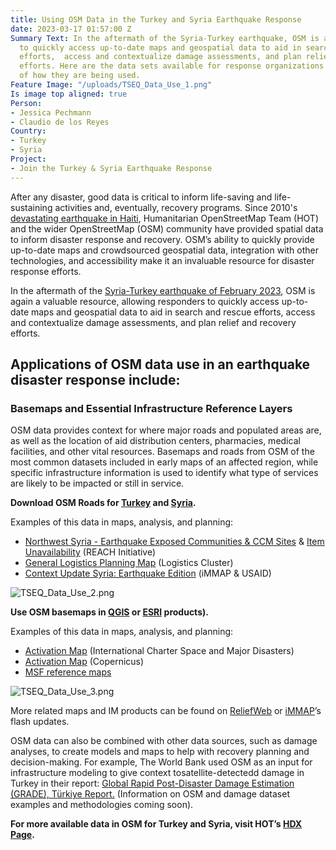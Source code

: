 ```yaml
---
title: Using OSM Data in the Turkey and Syria Earthquake Response
date: 2023-03-17 01:57:00 Z
Summary Text: In the aftermath of the Syria-Turkey earthquake, OSM is allowing responders
  to quickly access up-to-date maps and geospatial data to aid in search and rescue
  efforts,  access and contextualize damage assessments, and plan relief and recovery
  efforts. Here are the data sets available for response organizations and examples
  of how they are being used.
Feature Image: "/uploads/TSEQ_Data_Use_1.png"
Is image top aligned: true
Person:
- Jessica Pechmann
- Claudio de los Reyes
Country:
- Turkey
- Syria
Project:
- Join the Turkey & Syria Earthquake Response
---
```


After any disaster, good data is critical to inform life-saving and life-sustaining activities and, eventually, recovery programs. Since 2010's [devastating earthquake in Haiti](https://www.hotosm.org/projects/haiti_), Humanitarian OpenStreetMap Team (HOT) and the wider OpenStreetMap (OSM) community have provided spatial data to inform disaster response and recovery. OSM’s ability to quickly provide up-to-date maps and crowdsourced geospatial data, integration with other technologies, and accessibility make it an invaluable resource for disaster response efforts.

In the aftermath of the [Syria-Turkey earthquake of February 2023](https://reliefweb.int/disaster/eq-2023-000015-tur), OSM is again a valuable resource, allowing responders to quickly access up-to-date maps and geospatial data to aid in search and rescue efforts,  access and contextualize damage assessments, and plan relief and recovery efforts. 

## Applications of OSM data use in an earthquake disaster response include:

### Basemaps and Essential Infrastructure Reference Layers 

OSM data provides context for where major roads and populated areas are, as well as the location of aid distribution centers, pharmacies, medical facilities, and other vital resources. Basemaps and roads from OSM of the most common datasets included in early maps of an affected region, while specific infrastructure information is used to identify what type of services are likely to be impacted or still in service. 

**Download OSM Roads for [Turkey](https://data.humdata.org/dataset/hotosm_tur_roads) and [Syria](https://data.humdata.org/dataset/hotosm_syr_roads).**

Examples of this data in maps, analysis, and planning:
* [Northwest Syria - Earthquake Exposed Communities & CCM Sites](https://www.impact-initiatives.org/wp-content/uploads/2023/02/REACH_SYR_Northwest_Syria_Earthquake_Exposed_Communities_Population_CCCM_09Feb2023.png) & [Item Unavailability](https://www.impact-initiatives.org/what-we-do/news/turkiye-and-syria-emergency-response-activated-following-two-powerful-earthquakes/) (REACH Initiative)
* [General Logistics Planning Map](https://reliefweb.int/map/syrian-arab-republic/syrian-arab-republic-turkiye-general-logistics-planning-map-07-february-2023) (Logistics Cluster)
* [Context Update Syria: Earthquake Edition](https://immap.org/wp-content/uploads/2016/12/iMMAP_February-Context-Update_Syria_Earthquake-Edition.pdf) (iMMAP & USAID)

![TSEQ_Data_Use_2.png](/uploads/TSEQ_Data_Use_2.png)

**Use OSM basemaps in [QGIS](https://plugins.qgis.org/plugins/quick_map_services/) or [ESRI](https://www.arcgis.com/home/item.html?id=fae788aa91e54244b161b59725dcbb2a) products).**

Examples of this data in maps, analysis, and planning:
* [Activation Map](https://reliefweb.int/map/turkiye/activation-797-call-919-earthquakes-turkey-idana-aoi-id-31-observed-pleides-1a-image-09-february-2023) (International Charter Space and Major Disasters)
* [Activation Map](https://emergency.copernicus.eu/mapping/sites/default/files/thumbnails/EMSR648-AEM-1676306112-r10-v2.jpg) (Copernicus) 
* [MSF reference maps](https://geo.msf.org/catalogue/01XYJBTB3AEA3VVAF5OZAIQ5UOMBKJXLNA)

![TSEQ_Data_Use_3.png](/uploads/TSEQ_Data_Use_3.png)

More related maps and IM products can be found on [ReliefWeb](https://reliefweb.int/updates?advanced-search=%28D51470%29_%28F12.F12570%29) or [iMMAP](https://immap.org/news/turkiye-syria-earthquake-flash-updates/)’s flash updates. 

OSM data can also be combined with other data sources, such as damage analyses, to create models and maps to help with recovery planning and decision-making. For example, The World Bank used OSM as an input for infrastructure modeling to give context tosatellite-detectedd damage in Turkey in their report: [Global Rapid Post-Disaster Damage Estimation (GRADE), Türkiye Report.](https://reliefweb.int/report/turkiye/global-rapid-post-disaster-damage-estimation-grade-report-february-6-2023-kahramanmaras-earthquakes-turkiye-report) (Information on OSM and damage dataset examples and methodologies coming soon). 

**For more available data in OSM for Turkey and Syria, visit HOT’s [HDX Page](https://data.humdata.org/organization/hot?groups=tur&groups=syr&q=&sort=if(gt(last_modified%2Creview_date)%2Clast_modified%2Creview_date)%20desc&ext_page_size=25).**
